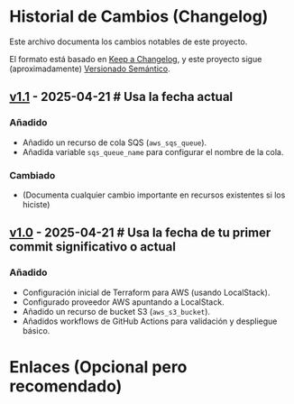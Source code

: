 # Historial de Cambios (Changelog)

Este archivo documenta los cambios notables de este proyecto.

El formato está basado en [Keep a Changelog](https://keepachangelog.com/en/1.0.0/),
y este proyecto sigue (aproximadamente) [Versionado Semántico](https://semver.org/spec/v2.0.0.html).

## [v1.1] - 2025-04-21 # Usa la fecha actual
### Añadido
- Añadido un recurso de cola SQS (`aws_sqs_queue`).
- Añadida variable `sqs_queue_name` para configurar el nombre de la cola.
### Cambiado
- (Documenta cualquier cambio importante en recursos existentes si los hiciste)

## [v1.0] - 2025-04-21 # Usa la fecha de tu primer commit significativo o actual
### Añadido
- Configuración inicial de Terraform para AWS (usando LocalStack).
- Configurado proveedor AWS apuntando a LocalStack.
- Añadido un recurso de bucket S3 (`aws_s3_bucket`).
- Añadidos workflows de GitHub Actions para validación y despliegue básico.

# Enlaces (Opcional pero recomendado)
[v1.1]: https://github.com/AVR2497/Terraform/compare/v1.0...v1.1
[v1.0]: https://github.com/AVR2497/Terraform/releases/tag/v1.0
